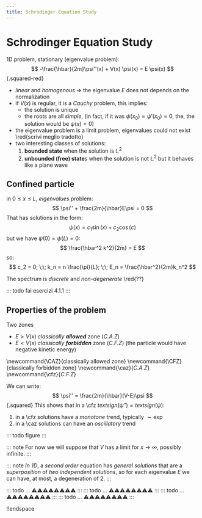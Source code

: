 ```yaml
---
title: Schrodinger Equation Study
---
```



# Schrodinger Equation Study

1D problem, stationary (eigenvalue problem):
$$
-\frac{\hbar}{2m}\psi''(x) + V(x) \psi(x) = E \psi(x)
$${.squared-red}
- *linear* and *homogenous* $\Rightarrow$ the eigenvalue $E$ does not depends on the normalization
- if $V(x)$ is regular, it is a *Cauchy* problem, this implies:
  - the solution is unique
  - the roots are all *simple*, (in fact, if it was $\psi(x_0) = \psi'(x_0) = 0$, the, the solution would be $\psi(x) = 0$)
- the eigenvalue problem is a limit problem, eigenvalues could not exist \red{scrivi meglio tradotto}
- two interesting classes of solutions:
   1. **bounded state** when the solution is $\mathbb{L}^2$
   2. **unbounded (free) state**s when the solution is not $\mathbb{L}^2$ but it behaves like a plane wave


## Confined particle

in $0 \leq x \leq L$, *eigenvalues* problem:
$$
\psi'' + \frac{2m}{\hbar}E\psi = 0
$$
That has solutions in the form:
$$
\psi(x) = c_1 \sin(x) + c_2 \cos(c)
$$
but we have $\psi(0) = \psi(L) = 0$:
$$
\frac{\hbar^2 k^2}{2m} = E
$$
so:
$$
c_2 = 0; \;\;
k_n = n \frac{\pi}{L}; \;\;
E_n = \frac{\hbar^2}{2m}k_n^2
$$

The spectrum is _discrete_ and _non-degenerate_ \red{??}

::: todo
fai esercizi 4.1.1
:::

## Properties of the problem

Two zones
- $E > V(x)$ *classically **allowed*** zone (*C.A.Z*)
- $E < V(x)$ *classically **forbidden*** zone (*C.F.Z*) (the particle would have negative kinetic energy)

\newcommand{\CAZ}{classically allowed zone}
\newcommand{\CFZ}{classically forbidden zone}
\newcommand{\caz}{*C.A.Z*} <!-- TODO tooltips -->
\newcommand{\cfz}{*C.F.Z*} <!-- TODO tooltips -->

We can write:
$$
\psi'' = \frac{2m}{\hbar}(V-E)\psi
$${.squared}
This shows that in a \cfz $text{sign}(\psi'') = text{sign}(\psi)$:
1. in a \cfz solutions have a *monotone* trend, typically $\sim\exp$
2. in a \caz solutions can have an *oscillatory* trend

::: todo
figure
:::

::: note
For now we will suppose that $V$ has a limit for $x \rightarrow \infty$, possibly infinite.
:::

::: note
_In 1D_, a _second order_ equation has _general solutions_ that are a _superposition_ of _two independent solutions_, so for each eigenvalue $E$ we can have, at most, a degeneration of 2.
:::

::: todo
... :warning::warning::warning::warning::warning::warning::warning::warning:
:::
::: todo
... :warning::warning::warning::warning::warning::warning::warning::warning:
:::
::: todo
... :warning::warning::warning::warning::warning::warning::warning::warning:
:::
::: todo
... :warning::warning::warning::warning::warning::warning::warning::warning:
:::


!!endspace

[^my-fn]: ciao a tutti
[^my-fn-2]: ciao a tutti